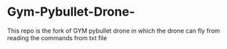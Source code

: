 # Gym-Pybullet-Drone-
This repo is the fork of GYM pybullet drone in which the drone can fly from reading the commands from txt file
